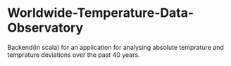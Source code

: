 # Worldwide-Temperature-Data-Observatory
Backend(in scala) for an application for analysing absolute temprature and temprature deviations over the past 40 years.
